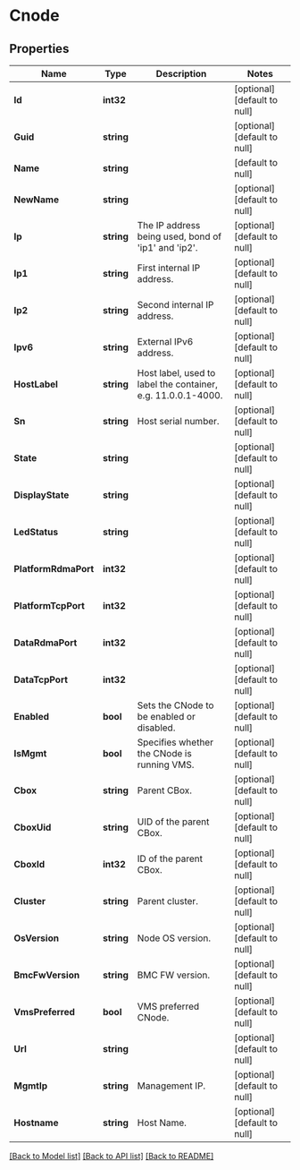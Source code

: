 # Cnode

## Properties
Name | Type | Description | Notes
------------ | ------------- | ------------- | -------------
**Id** | **int32** |  | [optional] [default to null]
**Guid** | **string** |  | [optional] [default to null]
**Name** | **string** |  | [default to null]
**NewName** | **string** |  | [optional] [default to null]
**Ip** | **string** | The IP address being used, bond of &#x27;ip1&#x27; and &#x27;ip2&#x27;. | [optional] [default to null]
**Ip1** | **string** | First internal IP address. | [optional] [default to null]
**Ip2** | **string** | Second internal IP address. | [optional] [default to null]
**Ipv6** | **string** | External IPv6 address. | [optional] [default to null]
**HostLabel** | **string** | Host label, used to label the  container, e.g. 11.0.0.1-4000. | [optional] [default to null]
**Sn** | **string** | Host serial number. | [optional] [default to null]
**State** | **string** |  | [optional] [default to null]
**DisplayState** | **string** |  | [optional] [default to null]
**LedStatus** | **string** |  | [optional] [default to null]
**PlatformRdmaPort** | **int32** |  | [optional] [default to null]
**PlatformTcpPort** | **int32** |  | [optional] [default to null]
**DataRdmaPort** | **int32** |  | [optional] [default to null]
**DataTcpPort** | **int32** |  | [optional] [default to null]
**Enabled** | **bool** | Sets the CNode to be enabled or disabled. | [optional] [default to null]
**IsMgmt** | **bool** | Specifies whether the CNode is running VMS. | [optional] [default to null]
**Cbox** | **string** | Parent CBox. | [optional] [default to null]
**CboxUid** | **string** | UID of the parent CBox. | [optional] [default to null]
**CboxId** | **int32** | ID of the parent CBox. | [optional] [default to null]
**Cluster** | **string** | Parent cluster. | [optional] [default to null]
**OsVersion** | **string** | Node OS version. | [optional] [default to null]
**BmcFwVersion** | **string** | BMC FW version. | [optional] [default to null]
**VmsPreferred** | **bool** | VMS preferred CNode. | [optional] [default to null]
**Url** | **string** |  | [optional] [default to null]
**MgmtIp** | **string** | Management IP. | [optional] [default to null]
**Hostname** | **string** | Host Name. | [optional] [default to null]

[[Back to Model list]](../README.md#documentation-for-models) [[Back to API list]](../README.md#documentation-for-api-endpoints) [[Back to README]](../README.md)

